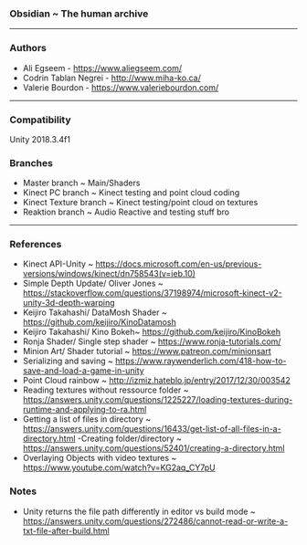### Obsidian ~ The human archive

---

### Authors

- Ali Egseem - https://www.aliegseem.com/
- Codrin Tablan Negrei - http://www.miha-ko.ca/
- Valerie Bourdon - https://www.valeriebourdon.com/

---

### Compatibility

Unity 2018.3.4f1

### Branches

- Master branch ~ Main/Shaders
- Kinect PC branch ~ Kinect testing and point cloud coding
- Kinect Texture branch ~ Kinect testing/point cloud on textures
- Reaktion branch ~ Audio Reactive and testing stuff bro

---

### References

- Kinect API-Unity ~ https://docs.microsoft.com/en-us/previous-versions/windows/kinect/dn758543(v=ieb.10)
- Simple Depth Update/ Oliver Jones ~ https://stackoverflow.com/questions/37198974/microsoft-kinect-v2-unity-3d-depth-warping
- Keijiro Takahashi/ DataMosh Shader ~ https://github.com/keijiro/KinoDatamosh
- Keijiro Takahashi/ Kino Bokeh~ https://github.com/keijiro/KinoBokeh
- Ronja Shader/ Single step shader ~ https://www.ronja-tutorials.com/
- Minion Art/ Shader tutorial ~ https://www.patreon.com/minionsart
- Serializing and saving ~ https://www.raywenderlich.com/418-how-to-save-and-load-a-game-in-unity 
- Point Cloud rainbow ~ http://izmiz.hateblo.jp/entry/2017/12/30/003542
- Reading textures without ressource folder ~ https://answers.unity.com/questions/1225227/loading-textures-during-runtime-and-applying-to-ra.html
- Getting a list of files in directory ~ https://answers.unity.com/questions/16433/get-list-of-all-files-in-a-directory.html
-Creating folder/directory ~ https://answers.unity.com/questions/52401/creating-a-directory.html
- Overlaying Objects with video textures ~ https://www.youtube.com/watch?v=KG2aq_CY7pU


### Notes
- Unity returns the file path differently in editor vs build mode ~ https://answers.unity.com/questions/272486/cannot-read-or-write-a-txt-file-after-build.html